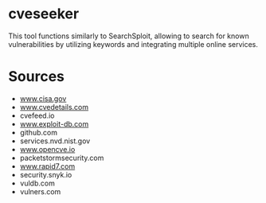 # cveseeker
This tool functions similarly to SearchSploit, allowing to search for known vulnerabilities by utilizing keywords and integrating multiple online services.

# Sources
- www.cisa.gov
- www.cvedetails.com
- cvefeed.io
- www.exploit-db.com
- github.com
- services.nvd.nist.gov
- www.opencve.io
- packetstormsecurity.com
- www.rapid7.com
- security.snyk.io
- vuldb.com
- vulners.com